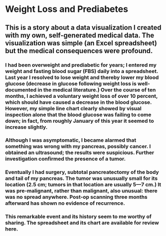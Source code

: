 # Weight Loss and Prediabetes
## This is a story about a data visualization I created with my own, self-generated medical data. The visualization was simple (an Excel spreadsheet) but the medical consequences were profound.

### I had been overweight and prediabetic for years; I entered my weight and fasting blood sugar (FBS) daily into a spreadsheet. Last year I resolved to lose weight and thereby lower my blood glucose (decrease in glucose following weight loss is well-documented in the medical literature.) Over the course of ten months, I achieved a voluntary weight loss of over 10 percent, which should have caused a decrease in the blood glucose. However, my simple line chart clearly showed by visual inspection alone that the blood glucose was failing to come down; in fact, from roughly January of this year it seemed to increase slightly.

### Although I was asymptomatic, I became alarmed that something was wrong with my pancreas, possibly cancer. I obtained an ultrasound; the results were suspicious. Further investigation confirmed the presence of a tumor. 

### Eventually I had surgery, subtotal pancreatectomy of the body and tail of my pancreas. The tumor was unusually small for its location (2.5 cm; tumors in that location are usually 5—7 cm.) It was pre-malignant, rather than malignant, also unusual: there was no spread anywhere. Post-op scanning three months afterward has shown no evidence of recurrence.

### This remarkable event and its history seem to me worthy of sharing. The spreadsheet and its chart are available for review here.
